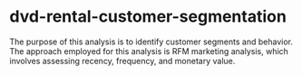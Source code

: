 # dvd-rental-customer-segmentation
The purpose of this analysis is to identify customer segments and behavior. The approach employed for this analysis is RFM marketing analysis, which involves assessing recency, frequency, and monetary value.

